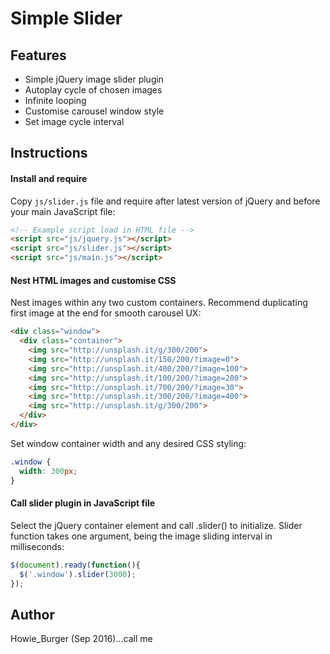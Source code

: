 # Simple Slider

## Features
- Simple jQuery image slider plugin
- Autoplay cycle of chosen images
- Infinite looping
- Customise carousel window style
- Set image cycle interval

## Instructions
#### Install and require
Copy ```js/slider.js``` file and require after latest version of jQuery and before your main JavaScript file:
```html
<!-- Example script load in HTML file -->
<script src="js/jquery.js"></script>
<script src="js/slider.js"></script>
<script src="js/main.js"></script>
```

#### Nest HTML images and customise CSS
Nest images within any two custom containers. Recommend duplicating first image at the end for smooth carousel UX:
```html
<div class="window">
  <div class="container">
    <img src="http://unsplash.it/g/300/200">
    <img src="http://unsplash.it/150/200/?image=0">
    <img src="http://unsplash.it/400/200/?image=100">
    <img src="http://unsplash.it/100/200/?image=200">
    <img src="http://unsplash.it/700/200/?image=30">
    <img src="http://unsplash.it/300/200/?image=400">
    <img src="http://unsplash.it/g/300/200">
  </div>
</div>
```
Set window container width and any desired CSS styling:
```css
.window {
  width: 300px;
}
```

#### Call slider plugin in JavaScript file
Select the jQuery container element and call .slider() to initialize. Slider function takes one argument, being the image sliding interval in milliseconds:

```javascript
$(document).ready(function(){
  $('.window').slider(3000);
});
```


## Author
Howie_Burger (Sep 2016)...call me
